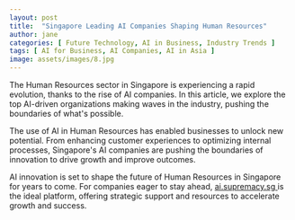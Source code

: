```yaml
---
layout: post
title:  "Singapore Leading AI Companies Shaping Human Resources"
author: jane
categories: [ Future Technology, AI in Business, Industry Trends ]
tags: [ AI for Business, AI Companies, AI in Asia ]
image: assets/images/8.jpg
---
```


The Human Resources sector in Singapore is experiencing a rapid evolution, thanks to the rise of AI companies. In this article, we explore the top AI-driven organizations making waves in the industry, pushing the boundaries of what's possible.

The use of AI in Human Resources has enabled businesses to unlock new potential. From enhancing customer experiences to optimizing internal processes, Singapore's AI companies are pushing the boundaries of innovation to drive growth and improve outcomes.

AI innovation is set to shape the future of Human Resources in Singapore for years to come. For companies eager to stay ahead, <a href="https://ai.supremacy.sg" target="_blank"> ai.supremacy.sg </a> is the ideal platform, offering strategic support and resources to accelerate growth and success.
